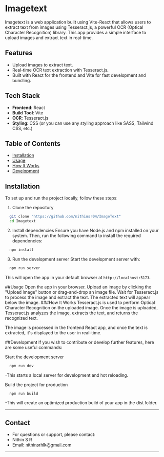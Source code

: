 # Imagetext

Imagetext is a web application built using Vite-React that allows users to extract text from images using Tesseract.js, a powerful OCR (Optical Character Recognition) library. This app provides a simple interface to upload images and extract text in real-time.

## Features
- Upload images to extract text.
- Real-time OCR text extraction with Tesseract.js.
- Built with React for the frontend and Vite for fast development and bundling.

## Tech Stack
- **Frontend**: React
- **Build Tool**: Vite
- **OCR**: Tesseract.js
- **Styling**: CSS (or you can use any styling approach like SASS, Tailwind CSS, etc.)

## Table of Contents
- [Installation](#installation)
- [Usage](#usage)
- [How It Works](#how-it-works)
- [Development](#development)

## Installation

To set up and run the project locally, follow these steps:

1. Clone the repository
```bash
  git clone "https://github.com/nithinsr04/ImageText"
  cd Imagetext
```

2. Install dependencies
Ensure you have Node.js and npm installed on your system. Then, run the following command to install the required dependencies:
```bash
  npm install
```

3. Run the development server
Start the development server with:
```bash
  npm run server
```
This will open the app in your default browser at ```http://localhost:5173```.

##Usage
Open the app in your browser.
Upload an image by clicking the "Upload Image" button or drag-and-drop an image file.
Wait for Tesseract.js to process the image and extract the text.
The extracted text will appear below the image.
###How It Works
Tesseract.js is used to perform Optical Character Recognition on the uploaded image. Once the image is uploaded, Tesseract.js analyzes the image, extracts the text, and returns the recognized text.

The image is processed in the frontend React app, and once the text is extracted, it's displayed to the user in real-time.


##Development
If you wish to contribute or develop further features, here are some useful commands:

Start the development server
```bash
  npm run dev
```
-This starts a local server for development and hot reloading.

Build the project for production
```bash
  npm run build
```
-This will create an optimized production build of your app in the dist folder.

---
## Contact
- For questions or support, please contact:
- Nithin S R
- Email: nithinsrhlk@gmail.com

---
